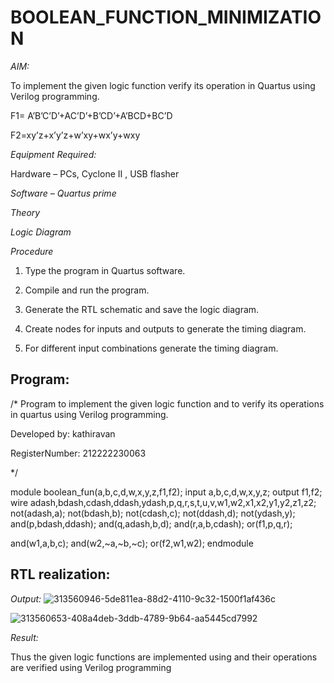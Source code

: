 # BOOLEAN_FUNCTION_MINIMIZATION

*AIM:*

To implement the given logic function verify its operation in Quartus using Verilog programming.

F1= A’B’C’D’+AC’D’+B’CD’+A’BCD+BC’D 

F2=xy’z+x’y’z+w’xy+wx’y+wxy

*Equipment Required:*

Hardware – PCs, Cyclone II , USB flasher

*Software – Quartus prime*

*Theory*

*Logic Diagram*

*Procedure*

1.	Type the program in Quartus software.

2.	Compile and run the program.

3.	Generate the RTL schematic and save the logic diagram.

4.	Create nodes for inputs and outputs to generate the timing diagram.

5.	For different input combinations generate the timing diagram.


## Program:

/* Program to implement the given logic function and to verify its operations in quartus using Verilog programming. 

Developed by: kathiravan

RegisterNumber: 212222230063

*/


module boolean_fun(a,b,c,d,w,x,y,z,f1,f2);
input a,b,c,d,w,x,y,z;
output f1,f2;
wire adash,bdash,cdash,ddash,ydash,p,q,r,s,t,u,v,w1,w2,x1,x2,y1,y2,z1,z2;
not(adash,a);
not(bdash,b);
not(cdash,c);
not(ddash,d);
not(ydash,y);
and(p,bdash,ddash);
and(q,adash,b,d);
and(r,a,b,cdash);
or(f1,p,q,r);

and(w1,a,b,c);
and(w2,~a,~b,~c);
or(f2,w1,w2);
endmodule



## RTL realization:

*Output:*
![313560946-5de811ea-88d2-4110-9c32-1500f1af436c](https://github.com/Keerthi-Vasan-Adhithan/BOOLEAN_FUNCTION_MINIMIZATION/assets/107488929/348cd21b-bcc4-4d44-a425-f64f9fb056ae)


![313560653-408a4deb-3ddb-4789-9b64-aa5445cd7992](https://github.com/Keerthi-Vasan-Adhithan/BOOLEAN_FUNCTION_MINIMIZATION/assets/107488929/78f443f6-f744-4a6a-8f8f-50a14e716ee9)


*Result:*

Thus the given logic functions are implemented using and their operations are verified using Verilog programming

